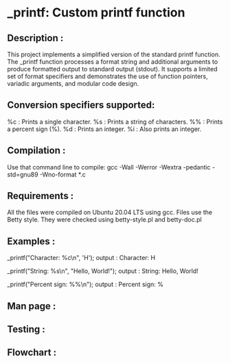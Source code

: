 # _printf: Custom printf function

## Description :
This project implements a simplified version of the standard printf function. The _printf function processes a format string and additional arguments to produce formatted output to standard output (stdout). It supports a limited set of format specifiers and demonstrates the use of function pointers, variadic arguments, and modular code design.

## Conversion specifiers supported:
%c : Prints a single character.
%s : Prints a string of characters.
%% : Prints a percent sign (%).
%d : Prints an integer.
%i : Also prints an integer.

## Compilation :
Use that command line to compile: 
gcc -Wall -Werror -Wextra -pedantic -std=gnu89 -Wno-format *.c

## Requirements :
All the files were compiled on Ubuntu 20.04 LTS using gcc.
Files use the Betty style. They were checked using 
betty-style.pl and betty-doc.pl

## Examples :
_printf("Character: %c\n", 'H');
output : Character: H

_printf("String: %s\n", "Hello, World!");
output : String: Hello, World!

_printf("Percent sign: %%\n");
output : Percent sign: %
## Man page :

## Testing :

## Flowchart :
